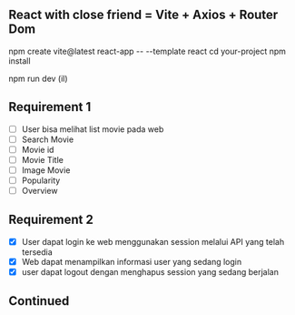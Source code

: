 ## <span>React with close friend =  Vite + Axios + Router Dom</span>

npm create vite@latest react-app -- --template react
cd your-project
npm install

npm run dev (il)

## Requirement 1

- [ ] User bisa melihat list movie pada web
- [ ] Search Movie
- [ ] Movie id
- [ ] Movie Title
- [ ] Image Movie
- [ ] Popularity
- [ ] Overview

## Requirement 2 

- [x] User dapat login ke web menggunakan session melalui API yang telah tersedia
- [x] Web dapat menampilkan informasi user yang sedang login
- [x] user dapat logout dengan menghapus session yang sedang berjalan

## Continued
